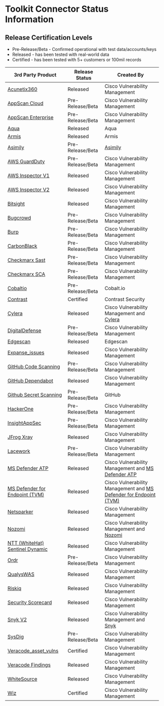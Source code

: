 # Toolkit Connector Status Information

## Release Certification Levels

- Pre-Release/Beta - Confirmed operational with test data/accounts/keys
- Released - has been tested with real-world data
- Certified - has been tested with 5+ customers or 100mil records




| 3rd Party Product | Release Status | Created By |
| --- | --- | --- |
| [Acunetix360](connectors/acunetix360/readme.md) | Released | Cisco Vulnerability Management |
| [AppScan Cloud](connectors/appscan_cloud/readme.md) | Pre-Release/Beta | Cisco Vulnerability Management |
| [AppScan Enterprise](connectors/appscan_enterprise/readme.md) | Pre-Release/Beta | Cisco Vulnerability Management |
| [Aqua](connectors/aqua/readme.md) | Released | Aqua |
| [Armis](connectors/armis/readme.md) | Released | Armis |
| [Asimily](connectors/asimily/readme.md) | Pre-Release/Beta | [Asimily](https://asimily.com) |
| [AWS GuardDuty](connectors/aws_guardduty/ReadME.md) | Pre-Release/Beta | Cisco Vulnerability Management |
| [AWS Inspector V1](connectors/aws_inspector/readme.md) | Released | Cisco Vulnerability Management |
| [AWS Inspector V2](connectors/aws_inspector2/readme.md) | Released | Cisco Vulnerability Management |
| [Bitsight](connectors/digital_footprint/bitsight/README.md) | Released | Cisco Vulnerability Management |
| [Bugcrowd](connectors/bugcrowd/readme.md) | Pre-Release/Beta | Cisco Vulnerability Management |
| [Burp](connectors/burp/readme.md) | Pre-Release/Beta | Cisco Vulnerability Management |
| [CarbonBlack](connectors/carbon_black/readme.md) | Pre-Release/Beta | Cisco Vulnerability Management |
| [Checkmarx Sast](connectors/checkmarx_sast/README.md) | Pre-Release/Beta | Cisco Vulnerability Management |
| [Checkmarx SCA](connectors/checkmarx_sca/readme.md) | Pre-Release/Beta | Cisco Vulnerability Management |
| [Cobaltio](connectors/cobaltio/readme.md) | Pre-Release/Beta | Cobalt.io |
| [Contrast](connectors/contrast/readme.md) | Certified | Contrast Security |
| [Cylera](connectors/cylera/readme.md) | Released | Cisco Vulnerability Management and [Cylera](https://www.cylera.com/) |
| [DigitalDefense](connectors/digital_defense/readme.md) | Pre-Release/Beta | Cisco Vulnerability Management |
| [Edgescan](connectors/edgescan/README.md) | Released | Edgescan |
| [Expanse_issues](connectors/digital_footprint/expanse_issues/README.md) | Released | Cisco Vulnerability Management | 
| [GitHub Code Scanning](connectors/github_code_scanning/readme.md) | Pre-Release/Beta | Cisco Vulnerability Management |
| [GitHub Dependabot](connectors/github_dependabot/readme.md) | Released | Cisco Vulnerability Management |
| [Github Secret Scanning](connectors/github_secret_scanning/readme.md) | Pre-Release/Beta | GitHub |
| [HackerOne](connectors/hackerone/readme.md) | Pre-Release/Beta | Cisco Vulnerability Management |
| [InsightAppSec](connectors/insight_appsec/readme.md) | Pre-Release/Beta | Cisco Vulnerability Management |
| [JFrog Xray](connectors/jfrog/readme.md) | Released | Cisco Vulnerability Management |
| [Lacework](connectors/lacework/readme.md) | Pre-Release/Beta | Cisco Vulnerability Management |
| [MS Defender ATP](connectors/ms_defender_atp/readme.md) | Released | Cisco Vulnerability Management and [MS Defender ATP](https://securitycenter.windows.com/) |
| [MS Defender for Endpoint (TVM)](connectors/ms_defender_tvm/readme.md) | Released | Cisco Vulnerability Management and [MS Defender for Endpoint (TVM) ](https://securitycenter.windows.com/) |
| [Netsparker](connectors/netsparker/readme.md) | Released | Cisco Vulnerability Management |
| [Nozomi](connectors/nozomi/ReadME.md) | Released | Cisco Vulnerability Management and [Nozomi](https://www.nozominetworks.com/) |
| [NTT (WhiteHat) Sentinel Dynamic](connectors/ntt_sentinel_dynamic/README.md) | Released | Cisco Vulnerability Management |
| [Ordr](connectors/ordr/readme.md) | Pre-Release/Beta | Cisco Vulnerability Management |
| [QualysWAS](connectors/qualys_was/README.md) | Released | Cisco Vulnerability Management |
| [Riskiq](connectors/digital_footprint/riskiq/README.md) | Released | Cisco Vulnerability Management |
| [Security Scorecard](connectors/digital_footprint/security_scorecard/README.md) | Released | Cisco Vulnerability Management |
| [Snyk V2](connectors/snyk_v2/readme.md) | Released | Cisco Vulnerability Management and [Snyk](https://snyk.io/) |
| [SysDig](connectors/sysdig/readme.md) | Pre-Release/Beta | Cisco Vulnerability Management |
| [Veracode_asset_vulns](connectors/veracode_asset_vulns/readme.md) | Certified | Cisco Vulnerability Management |
| [Veracode Findings](connectors/veracode_findings/readme.md) | Released | Cisco Vulnerability Management |
| [WhiteSource](connectors/whitesource/readme.md) | Released | Cisco Vulnerability Management |
| [Wiz](connectors/wiz/readme.md) | Certified | Cisco Vulnerability Management |
